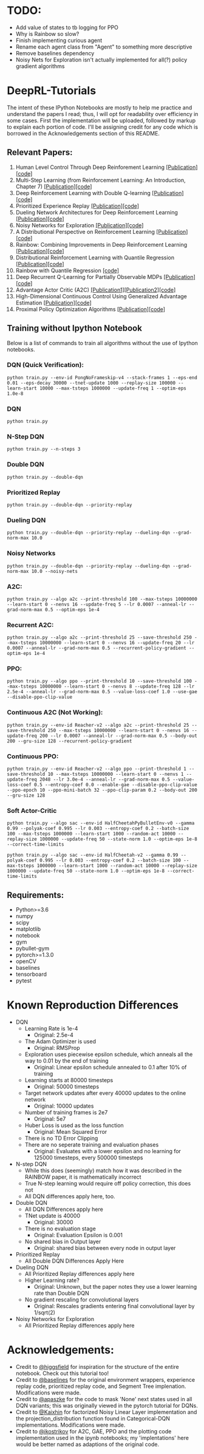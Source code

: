 # TODO:
* Add value of states to tb logging for PPO
* Why is Rainbow so slow?
* Finish implementing curious agent
* Rename each agent class from "Agent" to something more descriptive
* Remove baselines dependency
* Noisy Nets for Exploration isn't actually implemented for all(?) policy gradient algorithms
# DeepRL-Tutorials
The intent of these IPython Notebooks are mostly to help me practice and understand the papers I read; thus, I will opt for readability over efficiency in some cases. First the implementation will be uploaded, followed by markup to explain each portion of code. I'll be assigning credit for any code which is  borrowed in the Acknowledgements section of this README.


## Relevant Papers:
1. Human Level Control Through Deep Reinforement Learning [[Publication]](https://deepmind.com/research/publications/human-level-control-through-deep-reinforcement-learning/) [[code]](https://github.com/qfettes/DeepRL-Tutorials/blob/master/01.DQN.ipynb) 
2. Multi-Step Learning (from Reinforcement Learning: An Introduction, Chapter 7) [[Publication]](http://incompleteideas.net/book/the-book-2nd.html)[[code]](https://github.com/qfettes/DeepRL-Tutorials/blob/master/02.NStep_DQN.ipynb) 
3. Deep Reinforcement Learning with Double Q-learning [[Publication]](https://arxiv.org/abs/1509.06461)[[code]](https://github.com/qfettes/DeepRL-Tutorials/blob/master/03.Double_DQN.ipynb) 
4. Prioritized Experience Replay [[Publication]](https://arxiv.org/abs/1511.05952?context=cs)[[code]](https://github.com/qfettes/DeepRL-Tutorials/blob/master/06.DQN_PriorityReplay.ipynb)
5. Dueling Network Architectures for Deep Reinforcement Learning [[Publication]](https://arxiv.org/abs/1511.06581)[[code]](https://github.com/qfettes/DeepRL-Tutorials/blob/master/04.Dueling_DQN.ipynb) 
6. Noisy Networks for Exploration [[Publication]](https://arxiv.org/abs/1706.10295)[[code]](https://github.com/qfettes/DeepRL-Tutorials/blob/master/05.DQN-NoisyNets.ipynb)
7. A Distributional Perspective on Reinforcement Learning [[Publication]](https://arxiv.org/abs/1707.06887)[[code]](https://github.com/qfettes/DeepRL-Tutorials/blob/master/07.Categorical-DQN.ipynb)
8. Rainbow: Combining Improvements in Deep Reinforcement Learning [[Publication]](https://arxiv.org/abs/1710.02298)[[code]](https://github.com/qfettes/DeepRL-Tutorials/blob/master/08.Rainbow.ipynb)
9. Distributional Reinforcement Learning with Quantile Regression [[Publication]](https://arxiv.org/abs/1710.10044)[[code]](https://github.com/qfettes/DeepRL-Tutorials/blob/master/09.QuantileRegression-DQN.ipynb)
10. Rainbow with Quantile Regression [[code]](https://github.com/qfettes/DeepRL-Tutorials/blob/master/10.Quantile-Rainbow.ipynb)
11. Deep Recurrent Q-Learning for Partially Observable MDPs [[Publication]](https://arxiv.org/abs/1507.06527)[[code]](https://github.com/qfettes/DeepRL-Tutorials/blob/master/11.DRQN.ipynb)
12. Advantage Actor Critic (A2C) [[Publication1]](https://arxiv.org/abs/1602.01783)[[Publication2]](https://blog.openai.com/baselines-acktr-a2c/)[[code]](https://github.com/qfettes/DeepRL-Tutorials/blob/master/12.A2C.ipynb)
13. High-Dimensional Continuous Control Using Generalized Advantage Estimation [[Publication]](https://arxiv.org/abs/1506.02438)[[code]](https://github.com/qfettes/DeepRL-Tutorials/blob/master/13.GAE.ipynb)
14. Proximal Policy Optimization Algorithms [[Publication]](https://arxiv.org/abs/1707.06347)[[code]](https://github.com/qfettes/DeepRL-Tutorials/blob/master/14.PPO.ipynb)

## Training without Ipython Notebook
Below is a list of commands to train all algorithms without the use of Ipython notebooks.

### DQN (Quick Verification):
```
python train.py --env-id PongNoFrameskip-v4 --stack-frames 1 --eps-end 0.01 --eps-decay 30000 --tnet-update 1000 --replay-size 100000 --learn-start 10000 --max-tsteps 1000000 --update-freq 1 --optim-eps 1.0e-8
```

### DQN
```
python train.py
```

### N-Step DQN
```
python train.py --n-steps 3
```

### Double DQN
```
python train.py --double-dqn
```

### Prioritized Replay
```
python train.py --double-dqn --priority-replay
```

### Dueling DQN
```
python train.py --double-dqn --priority-replay --dueling-dqn --grad-norm-max 10.0
```

### Noisy Networks
```
python train.py --double-dqn --priority-replay --dueling-dqn --grad-norm-max 10.0 --noisy-nets
```

### A2C:
```
python train.py --algo a2c --print-threshold 100 --max-tsteps 10000000 --learn-start 0 --nenvs 16 --update-freq 5 --lr 0.0007 --anneal-lr --grad-norm-max 0.5 --optim-eps 1e-4
```

### Recurrent A2C:
```
python train.py --algo a2c --print-threshold 25 --save-threshold 250 --max-tsteps 10000000 --learn-start 0 --nenvs 16 --update-freq 20 --lr 0.0007 --anneal-lr --grad-norm-max 0.5 --recurrent-policy-gradient --optim-eps 1e-4
```

### PPO:
```
python train.py --algo ppo --print-threshold 10 --save-threshold 100 --max-tsteps 10000000 --learn-start 0 --nenvs 8 --update-freq 128 --lr 2.5e-4 --anneal-lr --grad-norm-max 0.5 --value-loss-coef 1.0 --use-gae --disable-ppo-clip-value
```

### Continuous A2C (Not Working):
```
python train.py --env-id Reacher-v2 --algo a2c --print-threshold 25 --save-threshold 250 --max-tsteps 10000000 --learn-start 0 --nenvs 16 --update-freq 200 --lr 0.0007 --anneal-lr --grad-norm-max 0.5 --body-out 200 --gru-size 128 --recurrent-policy-gradient
```

### Continuous PPO:
```
python train.py --env-id Reacher-v2 --algo ppo --print-threshold 1 --save-threshold 10 --max-tsteps 10000000 --learn-start 0 --nenvs 1 --update-freq 2048 --lr 3.0e-4 --anneal-lr --grad-norm-max 0.5 --value-loss-coef 0.5 --entropy-coef 0.0 --enable-gae --disable-ppo-clip-value --ppo-epoch 10 --ppo-mini-batch 32 --ppo-clip-param 0.2 --body-out 200 --gru-size 128
```

### Soft Actor-Critic
```
python train.py --algo sac --env-id HalfCheetahPyBulletEnv-v0 --gamma 0.99 --polyak-coef 0.995 --lr 0.003 --entropy-coef 0.2 --batch-size 100 --max-tsteps 1000000 --learn-start 1000 --random-act 10000 --replay-size 1000000 --update-freq 50 --state-norm 1.0 --optim-eps 1e-8 --correct-time-limits

python train.py --algo sac --env-id HalfCheetah-v2 --gamma 0.99 --polyak-coef 0.995 --lr 0.003 --entropy-coef 0.2 --batch-size 100 --max-tsteps 1000000 --learn-start 1000 --random-act 10000 --replay-size 1000000 --update-freq 50 --state-norm 1.0 --optim-eps 1e-8 --correct-time-limits
```
    
## Requirements: 

* Python>=3.6
* numpy
* scipy
* matplotlib
* notebook
* gym 
* pybullet-gym
* pytorch>=1.3.0
* openCV 
* baselines
* tensorboard
* pytest

# Known Reproduction Differences
* DQN
    * Learning Rate is 1e-4
        * Original: 2.5e-4
    * The Adam Optimizer is used
        * Original: RMSProp
    * Exploration uses piecewise epsilon schedule, which anneals all the way to 0.01 by the end of training
        * Original: Linear epsilon schedule annealed to 0.1 after 10% of training
    * Learning starts at 80000 timesteps
        * Original: 50000 timesteps
    * Target network updates after every 40000 updates to the online network
        * Original: 10000 updates
    * Number of training frames is 2e7
        * Original: 5e7
    * Huber Loss is used as the loss function
        * Original: Mean Squared Error
    * There is no TD Error Clipping
    * There are no seperate training and evaluation phases
        * Original: Evaluates with a lower epsilon and no learning for 125000 timesteps, every 500000 timesteps
* N-step DQN
    * While this does (seemingly) match how it was described in the RAINBOW paper, it is mathematically incorrect
    * True N-step learning would require off policy correction, this does not
    * All DQN differences apply here, too.
* Double DQN
    * All DQN Differences apply here
    * TNet update is 40000
        * Original: 30000
    * There is no evaluation stage
        * Original: Evaluation Epsilon is 0.001
    * No shared bias in Output layer
        * Original: shared bias between every node in output layer
* Prioritized Replay
    * All Double DQN Differences Apply Here
* Dueling DQN
    * All Prioritized Replay differences apply here
    * Higher Learning rate?
        * Original: Unknown, but the paper notes they use a lower learning rate than Double DQN
    * No gradient rescaling for convolutional layers
        * Original: Rescales gradients entering final convolutional layer by 1/sqrt(2)
* Noisy Networks for Exploration
    * All Prioritized Replay differences apply here

# Acknowledgements: 
* Credit to [@higgsfield](https://github.com/higgsfield) for inspiration for the structure of the entire notebook. Check out this tutorial too!
* Credit to [@baselines](https://github.com/openai/baselines) for the original environment wrappers, experience replay code, prioritized replay code,  and Segment Tree implenation. Modifications were made.
* Credit to [@apaszke](https://github.com/apaszke) for the code to mask 'None' next states used in all DQN variants; this was originally viewed in the pytorch tutorial for DQNs.
* Credit to [@Kaixhin](https://github.com/Kaixhin) for factorized Noisy Linear Layer implementation and the projection_distribution function found in Categorical-DQN implementations. Modifications were made.
* Credit to [@ikostrikov](https://github.com/ikostrikov/pytorch-a2c-ppo-acktr) for A2C, GAE, PPO and the plotting code implementation used in the ipynb notebooks; my 'implentations' here would be better named as adaptions of the original code.
